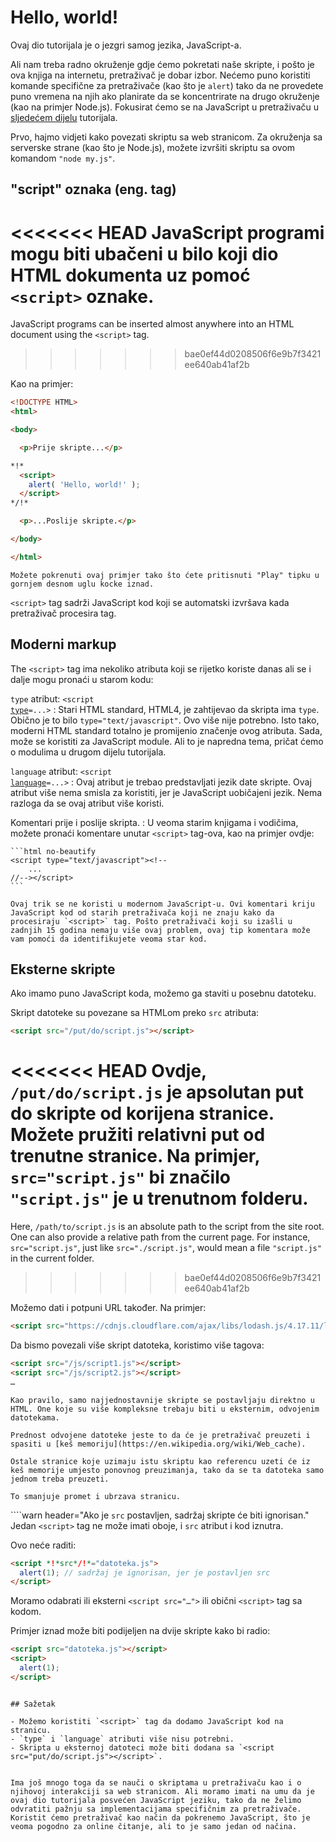 # Hello, world!

Ovaj dio tutorijala je o jezgri samog jezika, JavaScript-a.

Ali nam treba radno okruženje gdje ćemo pokretati naše skripte, i pošto je ova knjiga na internetu, pretraživač je dobar izbor. Nećemo puno koristiti komande specifične za pretraživače (kao što je `alert`) tako da ne provedete puno vremena na njih ako planirate da se koncentrirate na drugo okruženje (kao na primjer Node.js). Fokusirat ćemo se na JavaScript u pretraživaču u [sljedećem dijelu](/ui) tutorijala.

Prvo, hajmo vidjeti kako povezati skriptu sa web stranicom. Za okruženja sa serverske strane (kao što je Node.js), možete izvršiti skriptu sa ovom komandom `"node my.js"`.


## "script" oznaka (eng. tag)

<<<<<<< HEAD
JavaScript programi mogu biti ubačeni u bilo koji dio HTML dokumenta uz pomoć `<script>` oznake.
=======
JavaScript programs can be inserted almost anywhere into an HTML document using the `<script>` tag.
>>>>>>> bae0ef44d0208506f6e9b7f3421ee640ab41af2b

Kao na primjer:

```html run height=100
<!DOCTYPE HTML>
<html>

<body>

  <p>Prije skripte...</p>

*!*
  <script>
    alert( 'Hello, world!' );
  </script>
*/!*

  <p>...Poslije skripte.</p>

</body>

</html>
```

```online
Možete pokrenuti ovaj primjer tako što ćete pritisnuti "Play" tipku u gornjem desnom uglu kocke iznad.
```

`<script>` tag sadrži JavaScript kod koji se automatski izvršava kada pretraživač procesira tag.


## Moderni markup 

The `<script>` tag ima nekoliko atributa koji se rijetko koriste danas ali se i dalje mogu pronaći u starom kodu:

`type` atribut: <code>&lt;script <u>type</u>=...&gt;</code>
: Stari HTML standard, HTML4, je zahtijevao da skripta ima `type`. Obično je to bilo `type="text/javascript"`. Ovo više nije potrebno. Isto tako, moderni HTML standard totalno je promijenio značenje ovog atributa. Sada, može se koristiti za JavaScript module. Ali to je napredna tema, pričat ćemo o modulima u drugom dijelu tutorijala.

`language` atribut: <code>&lt;script <u>language</u>=...&gt;</code>
: Ovaj atribut je trebao predstavljati jezik date skripte. Ovaj atribut više nema smisla za koristiti, jer je JavaScript uobičajeni jezik. Nema razloga da se ovaj atribut više koristi.

Komentari prije i poslije skripta.
: U veoma starim knjigama i vodičima, možete pronaći komentare unutar `<script>` tag-ova, kao na primjer ovdje:

    ```html no-beautify
    <script type="text/javascript"><!--
        ...
    //--></script>
    ```

    Ovaj trik se ne koristi u modernom JavaScript-u. Ovi komentari kriju JavaScript kod od starih pretraživača koji ne znaju kako da procesiraju `<script>` tag. Pošto pretraživači koji su izašli u zadnjih 15 godina nemaju više ovaj problem, ovaj tip komentara može vam pomoći da identifikujete veoma star kod.


## Eksterne skripte

Ako imamo puno JavaScript koda, možemo ga staviti u posebnu datoteku.

Skript datoteke su povezane sa HTMLom preko `src` atributa:

```html
<script src="/put/do/script.js"></script>
```

<<<<<<< HEAD
Ovdje, `/put/do/script.js` je apsolutan put do skripte od korijena stranice. Možete pružiti relativni put od trenutne stranice. Na primjer, `src="script.js"` bi značilo `"script.js"` je u trenutnom folderu.
=======
Here, `/path/to/script.js` is an absolute path to the script from the site root. One can also provide a relative path from the current page. For instance, `src="script.js"`, just like `src="./script.js"`, would mean a file `"script.js"` in the current folder.
>>>>>>> bae0ef44d0208506f6e9b7f3421ee640ab41af2b

Možemo dati i potpuni URL također. Na primjer:

```html
<script src="https://cdnjs.cloudflare.com/ajax/libs/lodash.js/4.17.11/lodash.js"></script>
```

Da bismo povezali više skript datoteka, koristimo više tagova:

```html
<script src="/js/script1.js"></script>
<script src="/js/script2.js"></script>
…
```

```smart
Kao pravilo, samo najjednostavnije skripte se postavljaju direktno u HTML. One koje su više kompleksne trebaju biti u eksternim, odvojenim datotekama.

Prednost odvojene datoteke jeste to da će je pretraživač preuzeti i spasiti u [keš memoriju](https://en.wikipedia.org/wiki/Web_cache).

Ostale stranice koje uzimaju istu skriptu kao referencu uzeti će iz keš memorije umjesto ponovnog preuzimanja, tako da se ta datoteka samo jednom treba preuzeti.

To smanjuje promet i ubrzava stranicu.
```

````warn header="Ako je `src` postavljen, sadržaj skripte će biti ignorisan."
Jedan `<script>` tag ne može imati oboje, i `src` atribut i kod iznutra.

Ovo neće raditi:

```html
<script *!*src*/!*="datoteka.js">
  alert(1); // sadržaj je ignorisan, jer je postavljen src
</script>
```

Moramo odabrati ili eksterni `<script src="…">` ili obični `<script>` tag sa kodom.

Primjer iznad može biti podijeljen na dvije skripte kako bi radio:

```html
<script src="datoteka.js"></script>
<script>
  alert(1);
</script>
```
````

## Sažetak

- Možemo koristiti `<script>` tag da dodamo JavaScript kod na stranicu.
- `type` i `language` atributi više nisu potrebni.
- Skripta u eksternoj datoteci može biti dodana sa `<script src="put/do/script.js"></script>`.


Ima još mnogo toga da se nauči o skriptama u pretraživaču kao i o njihovoj interakciji sa web stranicom. Ali moramo imati na umu da je ovaj dio tutorijala posvećen JavaScript jeziku, tako da ne želimo odvratiti pažnju sa implementacijama specifičnim za pretraživače. Koristit ćemo pretraživač kao način da pokrenemo JavaScript, što je veoma pogodno za online čitanje, ali to je samo jedan od načina.
